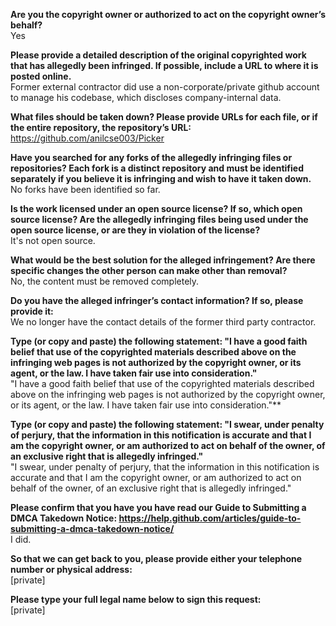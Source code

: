 **Are you the copyright owner or authorized to act on the copyright owner’s behalf?**  
Yes

**Please provide a detailed description of the original copyrighted work that has allegedly been infringed. If possible, include a URL to where it is posted online.**  
Former external contractor did use a non-corporate/private github account to manage his codebase, which discloses company-internal data.

**What files should be taken down? Please provide URLs for each file, or if the entire repository, the repository’s URL:**  
https://github.com/anilcse003/Picker

**Have you searched for any forks of the allegedly infringing files or repositories? Each fork is a distinct repository and must be identified separately if you believe it is infringing and wish to have it taken down.**  
No forks have been identified so far.

**Is the work licensed under an open source license? If so, which open source license? Are the allegedly infringing files being used under the open source license, or are they in violation of the license?**  
It's not open source.

**What would be the best solution for the alleged infringement? Are there specific changes the other person can make other than removal?**  
No, the content must be removed completely.

**Do you have the alleged infringer’s contact information? If so, please provide it:**  
We no longer have the contact details of the former third party contractor.

**Type (or copy and paste) the following statement: "I have a good faith belief that use of the copyrighted materials described above on the infringing web pages is not authorized by the copyright owner, or its agent, or the law. I have taken fair use into consideration."**  
"I have a good faith belief that use of the copyrighted materials described above on the infringing web pages is not authorized by the copyright owner, or its agent, or the law. I have taken fair use into consideration."**

**Type (or copy and paste) the following statement: "I swear, under penalty of perjury, that the information in this notification is accurate and that I am the copyright owner, or am authorized to act on behalf of the owner, of an exclusive right that is allegedly infringed."**  
"I swear, under penalty of perjury, that the information in this notification is accurate and that I am the copyright owner, or am authorized to act on behalf of the owner, of an exclusive right that is allegedly infringed."

**Please confirm that you have you have read our Guide to Submitting a DMCA Takedown Notice: https://help.github.com/articles/guide-to-submitting-a-dmca-takedown-notice/**  
I did.

**So that we can get back to you, please provide either your telephone number or physical address:**  
[private]

**Please type your full legal name below to sign this request:**  
[private]
